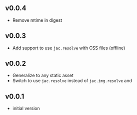## v0.0.4

* Remove mtime in digest

## v0.0.3

* Add support to use `jac.resolve` with CSS files (offline)

## v0.0.2

* Generalize to any static asset
* Switch to use `jac.resolve` instead of `jac.img.resolve` and

## v0.0.1

* initial version